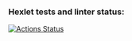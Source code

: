 ### Hexlet tests and linter status:
[![Actions Status](https://github.com/VvasavV/backend-project-lvl3/workflows/hexlet-check/badge.svg)](https://github.com/VvasavV/backend-project-lvl3/actions)